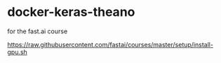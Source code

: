 # docker-keras-theano
for the fast.ai course

https://raw.githubusercontent.com/fastai/courses/master/setup/install-gpu.sh
